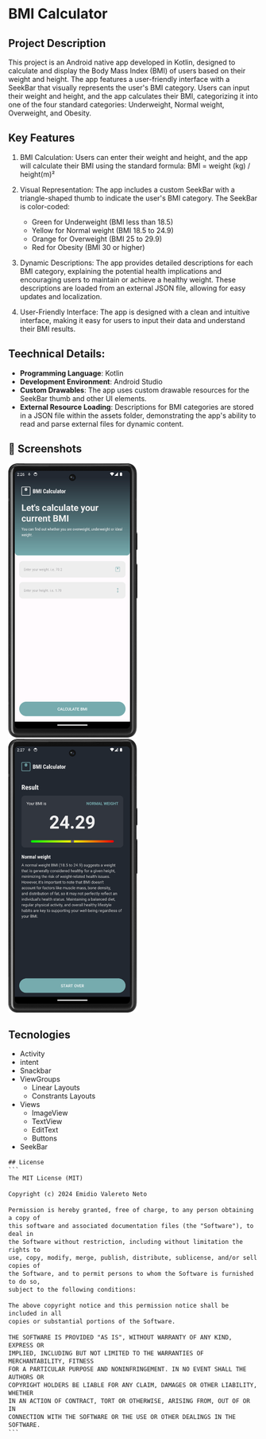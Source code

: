 # BMI Calculator

## Project Description

This project is an Android native app developed in Kotlin, designed to calculate and display the Body Mass Index (BMI) of users based on their weight and height. The app features a user-friendly interface with a SeekBar that visually represents the user's BMI category. Users can input their weight and height, and the app calculates their BMI, categorizing it into one of the four standard categories: Underweight, Normal weight, Overweight, and Obesity.

## Key Features

1. BMI Calculation: Users can enter their weight and height, and the app will calculate their BMI using the standard formula: BMI = weight (kg) / height(m)²
2. Visual Representation: The app includes a custom SeekBar with a triangle-shaped thumb to indicate the user's BMI category. The SeekBar is color-coded:

   - Green for Underweight (BMI less than 18.5)
   - Yellow for Normal weight (BMI 18.5 to 24.9)
   - Orange for Overweight (BMI 25 to 29.9)
   - Red for Obesity (BMI 30 or higher)

3. Dynamic Descriptions: The app provides detailed descriptions for each BMI category, explaining the potential health implications and encouraging users to maintain or achieve a healthy weight. These descriptions are loaded from an external JSON file, allowing for easy updates and localization.
4. User-Friendly Interface: The app is designed with a clean and intuitive interface, making it easy for users to input their data and understand their BMI results.

## Teechnical Details:

- **Programming Language**: Kotlin
- **Development Environment**: Android Studio
- **Custom Drawables**: The app uses custom drawable resources for the SeekBar thumb and other UI elements.
- **External Resource Loading**: Descriptions for BMI categories are stored in a JSON file within the assets folder, demonstrating the app's ability to read and parse external files for dynamic content.


## :camera_flash: Screenshots
<!-- You can add more screenshots here if you like -->

<div class="flex">
   <img src="./app/src/main/assets/docs/app_screenshot_home.png" width="260" />
   <img src="./app/src/main/assets/docs/app_screenshot_result.png" width="260" />
</div>

## Tecnologies

- Activity
- intent
- Snackbar
- ViewGroups
  - Linear Layouts
  - Constrants Layouts
- Views
  - ImageView
  - TextView
  - EditText
  - Buttons
- SeekBar

````
## License
```
The MIT License (MIT)

Copyright (c) 2024 Emidio Valereto Neto

Permission is hereby granted, free of charge, to any person obtaining a copy of
this software and associated documentation files (the "Software"), to deal in
the Software without restriction, including without limitation the rights to
use, copy, modify, merge, publish, distribute, sublicense, and/or sell copies of
the Software, and to permit persons to whom the Software is furnished to do so,
subject to the following conditions:

The above copyright notice and this permission notice shall be included in all
copies or substantial portions of the Software.

THE SOFTWARE IS PROVIDED "AS IS", WITHOUT WARRANTY OF ANY KIND, EXPRESS OR
IMPLIED, INCLUDING BUT NOT LIMITED TO THE WARRANTIES OF MERCHANTABILITY, FITNESS
FOR A PARTICULAR PURPOSE AND NONINFRINGEMENT. IN NO EVENT SHALL THE AUTHORS OR
COPYRIGHT HOLDERS BE LIABLE FOR ANY CLAIM, DAMAGES OR OTHER LIABILITY, WHETHER
IN AN ACTION OF CONTRACT, TORT OR OTHERWISE, ARISING FROM, OUT OF OR IN
CONNECTION WITH THE SOFTWARE OR THE USE OR OTHER DEALINGS IN THE SOFTWARE.
```

